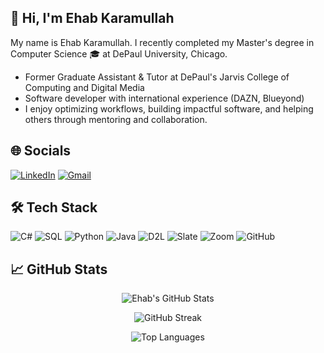 ## 👋 Hi, I'm Ehab Karamullah

My name is Ehab Karamullah. I recently completed my Master's degree in Computer Science 🎓 at DePaul University, Chicago.
- Former Graduate Assistant & Tutor at DePaul's Jarvis College of Computing and Digital Media
- Software developer with international experience (DAZN, Blueyond)
- I enjoy optimizing workflows, building impactful software, and helping others through mentoring and collaboration.

## 🌐 Socials

[![LinkedIn](https://img.shields.io/badge/linkedin-0077B5.svg?style=for-the-badge&logo=linkedin)](https://www.linkedin.com/in/ehab-karamullah/)
[![Gmail](https://img.shields.io/badge/email-D14836?style=for-the-badge&logo=gmail&logoColor=white)](mailto:ehab8336@gmail.com)

## 🛠 Tech Stack

![C#](https://img.shields.io/badge/C%23-239120.svg?style=for-the-badge&logo=c-sharp&logoColor=white)
![SQL](https://img.shields.io/badge/SQL-025E8C.svg?style=for-the-badge&logo=sqlite&logoColor=white)
![Python](https://img.shields.io/badge/Python-3776AB.svg?style=for-the-badge&logo=python&logoColor=white)
![Java](https://img.shields.io/badge/Java-007396.svg?style=for-the-badge&logo=java&logoColor=white)
![D2L](https://img.shields.io/badge/D2L-FF6600.svg?style=for-the-badge)
![Slate](https://img.shields.io/badge/Slate-003366.svg?style=for-the-badge)
![Zoom](https://img.shields.io/badge/Zoom-2D8CFF.svg?style=for-the-badge&logo=zoom&logoColor=white)
![GitHub](https://img.shields.io/badge/GitHub-181717.svg?style=for-the-badge&logo=github&logoColor=white)

## 📈 GitHub Stats

<p align="center">
  <img src="https://github-readme-stats.vercel.app/api?username=ehabkaram1&show_icons=true&theme=default" alt="Ehab's GitHub Stats" />
</p>
<p align="center">
  <img src="https://github-readme-streak-stats.herokuapp.com/?user=ehabkaram1&theme=default" alt="GitHub Streak" />
</p>
<p align="center">
  <img src="https://github-readme-stats.vercel.app/api/top-langs/?username=ehabkaram1&layout=compact&langs_count=8" alt="Top Languages" />
</p>
